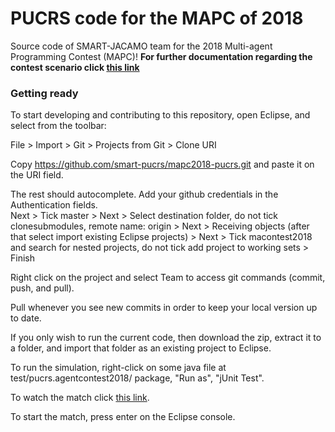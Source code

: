 # PUCRS code for the MAPC of 2018

Source code of SMART-JACAMO team for the 2018 Multi-agent Programming Contest (MAPC)! **For further documentation regarding the contest scenario click [this link](https://github.com/agentcontest/massim/tree/master/docs)**

### Getting ready

To start developing and contributing to this repository, open Eclipse, and select from the toolbar:

File > Import > Git > Projects from Git > Clone URI

Copy https://github.com/smart-pucrs/mapc2018-pucrs.git and paste it on the URI field.

The rest should autocomplete. Add your github credentials in the Authentication fields.   
Next > Tick master > Next > Select destination folder, do not tick clonesubmodules, remote name: origin > Next > Receiving objects (after that select import existing Eclipse projects) > Next > Tick macontest2018 and search for nested projects, do not tick add project to working sets > Finish

Right click on the project and select Team to access git commands (commit, push, and pull).

Pull whenever you see new commits in order to keep your local version up to date.

If you only wish to run the current code, then download the zip, extract it to a folder, and import that folder as an existing project to Eclipse.


To run the simulation, right-click on some java file at test/pucrs.agentcontest2018/ package, "Run as", "jUnit Test".

To watch the match click [this link](http://localhost:8000/).

To start the match, press enter on the Eclipse console.
